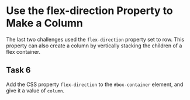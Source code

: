 # Use the flex-direction Property to Make a Column
The last two challenges used the `flex-direction` property set to row. This property can also create a column by vertically stacking the children of a flex container.
## Task 6
Add the CSS property `flex-direction` to the `#box-container` element, and give it a value of `column`.
